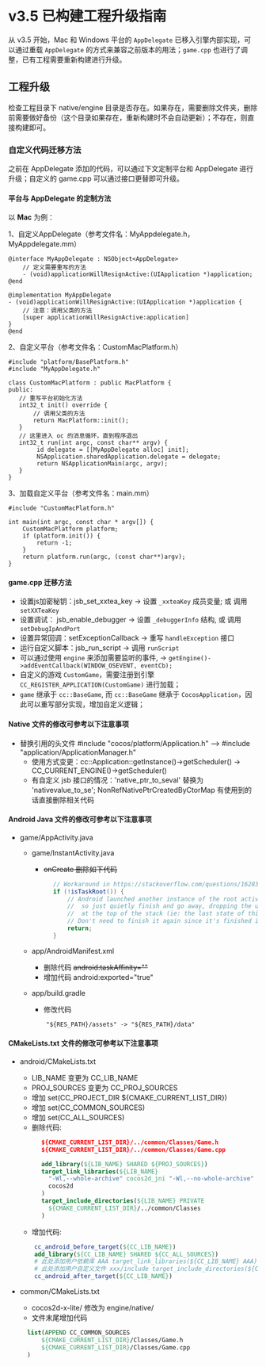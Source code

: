 # v3.5 已构建工程升级指南

从 v3.5 开始，Mac 和 Windows 平台的 `AppDelegate` 已移入引擎内部实现，可以通过重载 `AppDelegate` 的方式来兼容之前版本的用法；`game.cpp` 也进行了调整，已有工程需要重新构建进行升级。

## 工程升级

检查工程目录下 native/engine 目录是否存在。如果存在，需要删除文件夹，删除前需要做好备份（这个目录如果存在，重新构建时不会自动更新）；不存在，则直接构建即可。

### 自定义代码迁移方法

之前在 AppDelegate 添加的代码，可以通过下文定制平台和 AppDelegate 进行升级；自定义的 game.cpp 可以通过接口更替即可升级。

#### 平台与 AppDelegate 的定制方法

以 **Mac** 为例：

1、自定义AppDelegate（参考文件名：MyAppdelegate.h，MyAppdelegate.mm）

```
@interface MyAppDelegate : NSObject<AppDelegate>
    // 定义需要重写的方法
    - (void)applicationWillResignActive:(UIApplication *)application;
@end

@implementation MyAppDelegate
- (void)applicationWillResignActive:(UIApplication *)application {
    // 注意：调用父类的方法
    [super applicationWillResignActive:application]
}
@end
```

2、自定义平台（参考文件名：CustomMacPlatform.h）

```
#include "platform/BasePlatform.h"
#include "MyAppDelegate.h"

class CustomMacPlatform : public MacPlatform {
public:
   // 重写平台初始化方法
   int32_t init() override {
       // 调用父类的方法
       return MacPlatform::init();
   }
   // 这里进入 oc 的消息循环，直到程序退出
   int32_t run(int argc, const char** argv) {
        id delegate = [[MyAppDelegate alloc] init];
        NSApplication.sharedApplication.delegate = delegate;
        return NSApplicationMain(argc, argv);
   }
}
```

3、加载自定义平台（参考文件名：main.mm）

```
#include "CustomMacPlatform.h"

int main(int argc, const char * argv[]) {
    CustomMacPlatform platform; 
    if (platform.init()) {
        return -1;
    }
    return platform.run(argc, (const char**)argv); 
}
```

#### game.cpp 迁移方法

- 设置js加密秘钥：jsb_set_xxtea_key  -> 设置 `_xxteaKey` 成员变量; 或 调用 `setXXTeaKey`
- 设置调试： jsb_enable_debugger     -> 设置 `_debuggerInfo` 结构, 或 调用 `setDebugIpAndPort`
- 设置异常回调：setExceptionCallback  -> 重写 `handleException` 接口
- 运行自定义脚本：jsb_run_script      -> 调用 `runScript`
- 可以通过使用 `engine` 来添加需要监听的事件, -> `getEngine()->addEventCallback(WINDOW_OSEVENT, eventCb);`
- 自定义的游戏 `CustomGame`，需要注册到引擎 `CC_REGISTER_APPLICATION(CustomGame)` 进行加载；
- `game` 继承于 `cc::BaseGame`, 而 `cc::BaseGame` 继承于 `CocosApplication`，因此可以重写部分实现，增加自定义逻辑；

####  Native 文件的修改可参考以下注意事项
- 替换引用的头文件 #include "cocos/platform/Application.h" —> #include "application/ApplicationManager.h"
  - 使用方式变更：cc::Application::getInstance()->getScheduler() -> CC_CURRENT_ENGINE()->getScheduler()
  - 有自定义 jsb 接口的情况：'native_ptr_to_seval' 替换为 'nativevalue_to_se';  NonRefNativePtrCreatedByCtorMap 有使用到的话直接删除相关代码
  
#### Android Java 文件的修改可参考以下注意事项

- game/AppActivity.java
  - game/InstantActivity.java
    - ~~onCreate 删除如下代码~~
    ```java
          // Workaround in https://stackoverflow.com/questions/16283079/re-launch-of-activity-on-home-button-but-only-the-first-time/16447508
          if (!isTaskRoot()) {
              // Android launched another instance of the root activity into an existing task
              //  so just quietly finish and go away, dropping the user back into the activity
              //  at the top of the stack (ie: the last state of this task)
              // Don't need to finish it again since it's finished in super.onCreate .
              return;
          }
    ```

  - app/AndroidManifest.xml
    - 删除代码 ~~android:taskAffinity=""~~
    - 增加代码 android:exported="true"

  - app/build.gradle
    - 修改代码 
    ```html
        "${RES_PATH}/assets" -> "${RES_PATH}/data"
    ``` 

#### CMakeLists.txt 文件的修改可参考以下注意事项

   - android/CMakeLists.txt
     - LIB_NAME 变更为 CC_LIB_NAME
     - PROJ_SOURCES 变更为 CC_PROJ_SOURCES
     - 增加 set(CC_PROJECT_DIR ${CMAKE_CURRENT_LIST_DIR})
     - 增加 set(CC_COMMON_SOURCES)
     - 增加 set(CC_ALL_SOURCES)
     - 删除代码:
      ```cmake
            ${CMAKE_CURRENT_LIST_DIR}/../common/Classes/Game.h
            ${CMAKE_CURRENT_LIST_DIR}/../common/Classes/Game.cpp

            add_library(${LIB_NAME} SHARED ${PROJ_SOURCES})
            target_link_libraries(${LIB_NAME}
              "-Wl,--whole-archive" cocos2d_jni "-Wl,--no-whole-archive"
              cocos2d
            )
            target_include_directories(${LIB_NAME} PRIVATE
              ${CMAKE_CURRENT_LIST_DIR}/../common/Classes
            )
      ``` 
     - 增加代码:
      ```cmake
          cc_android_before_target(${CC_LIB_NAME})
          add_library(${CC_LIB_NAME} SHARED ${CC_ALL_SOURCES})
          # 此处添加用户依赖库 AAA target_link_libraries(${CC_LIB_NAME} AAA)
          # 此处添加用户自定义文件 xxx/include target_include_directories(${CC_LIB_NAME} PRIVATE ${CMAKE_CURRENT_LIST_DIR}/../common/Classes/xxx/include)
          cc_android_after_target(${CC_LIB_NAME})
      ``` 

   - common/CMakeLists.txt
     - cocos2d-x-lite/ 修改为 engine/native/
     - 文件末尾增加代码
      ```cmake
        list(APPEND CC_COMMON_SOURCES
            ${CMAKE_CURRENT_LIST_DIR}/Classes/Game.h
            ${CMAKE_CURRENT_LIST_DIR}/Classes/Game.cpp
        )
      ``` 